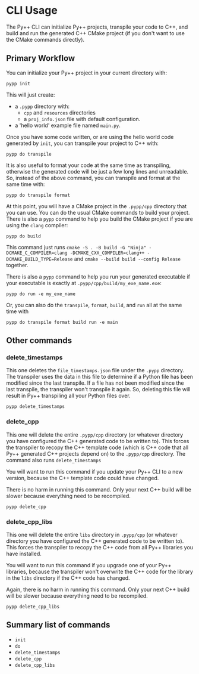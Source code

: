 # CLI Usage

The Py++ CLI can initialize Py++ projects, transpile your code to C++, and build and run the generated C++ CMake project (if you don't want to use the CMake commands directly).

## Primary Workflow

You can initialize your Py++ project in your current directory with:

```console
pypp init
```

This will just create:
- a `.pypp` directory with:
    - `cpp` and `resources` directories
    - a `proj_info.json` file with default configuration.
- a 'hello world' example file named `main.py`.

Once you have some code written, or are using the hello world code generated by `init`, you can transpile your project to C++ with:

```console
pypp do transpile
```

It is also useful to format your code at the same time as transpiling, otherwise the generated code will be just a few long lines and unreadable. So, instead of the above command, you can transpile and format at the same time with:

```console
pypp do transpile format
```

At this point, you will have a CMake project in the `.pypp/cpp` directory that you can use. You can do the usual CMake commands to build your project. There is also a `pypp` command to help you build the CMake project if you are using the `clang` compiler:

```console
pypp do build
```

This command just runs `cmake -S . -B build -G "Ninja" -DCMAKE_C_COMPILER=clang -DCMAKE_CXX_COMPILER=clang++ -DCMAKE_BUILD_TYPE=Release` and `cmake --build build --config Release` together.

There is also a `pypp` command to help you run your generated executable if your executable is exactly at `.pypp/cpp/build/my_exe_name.exe`:

```console
pypp do run -e my_exe_name
```

Or, you can also do the `transpile`, `format`, `build`, and `run` all at the same time with

```console
pypp do transpile format build run -e main
```

## Other commands

### delete_timestamps

This one deletes the `file_timestamps.json` file under the `.pypp` directory. The transpiler uses the data in this file to determine if a Python file has been modified since the last transpile. If a file has not been modified since the last transpile, the transpiler won't transpile it again. So, deleting this file will result in Py++ transpiling all your Python files over.

```console
pypp delete_timestamps
```

### delete_cpp

This one will delete the entire `.pypp/cpp` directory (or whatever directory you have configured the C++ generated code to be written to). This forces the transpiler to recopy the C++ template code (which is C++ code that all Py++ generated C++ projects depend on) to the `.pypp/cpp` directory. The command also runs `delete_timestamps`

You will want to run this command if you update your Py++ CLI to a new version, because the C++ template code could have changed.

There is no harm in running this command. Only your next C++ build will be slower because everything need to be recompiled.

```console
pypp delete_cpp
```

### delete_cpp_libs

This one will delete the entire `libs` directory in `.pypp/cpp` (or whatever directory you have configured the C++ generated code to be written to). This forces the transpiler to recopy the C++ code from all Py++ libraries you have installed.

You will want to run this command if you upgrade one of your Py++ libraries, because the transpiler won't overwrite the C++ code for the library in the `libs` directory if the C++ code has changed.

Again, there is no harm in running this command. Only your next C++ build will be slower because everything need to be recompiled.

```console
pypp delete_cpp_libs
```

## Summary list of commands

- `init`
- `do`
- `delete_timestamps`
- `delete_cpp`
- `delete_cpp_libs`
